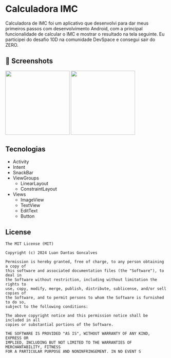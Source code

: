 # Calculadora IMC
Calculadora de IMC foi um aplicativo que desenvolvi para dar meus primeiros passos com desenvolvimento Android, com a principal funcionalidade de calcular o IMC e mostrar o resultado na tela seguinte. Eu participei do desafio 10D na comunidade DevSpace e consegui sair do ZERO.

## :camera_flash: Screenshots
<!-- You can add more screenshots here if you like -->
<img src="https://github.com/luandantasg/imcAplicativo/assets/125116414/36c81df8-ae1b-4458-874a-fe711e278906" width=200/> <img src="https://github.com/luandantasg/imcAplicativo/assets/125116414/7e275311-ea3f-43d9-8b36-d8982ca59cb6" width=200/>


## Tecnologias
- Activity
- Intent
- SnackBar
- ViewGroups
  - LinearLayout
  - ConstraintLayout
- Views
  - ImageView
  - TextView
  - EditText
  - Button
  


## License
```
The MIT License (MIT)

Copyright (c) 2024 Luan Dantas Goncalves

Permission is hereby granted, free of charge, to any person obtaining a copy of
this software and associated documentation files (the "Software"), to deal in
the Software without restriction, including without limitation the rights to
use, copy, modify, merge, publish, distribute, sublicense, and/or sell copies of
the Software, and to permit persons to whom the Software is furnished to do so,
subject to the following conditions:

The above copyright notice and this permission notice shall be included in all
copies or substantial portions of the Software.

THE SOFTWARE IS PROVIDED "AS IS", WITHOUT WARRANTY OF ANY KIND, EXPRESS OR
IMPLIED, INCLUDING BUT NOT LIMITED TO THE WARRANTIES OF MERCHANTABILITY, FITNESS
FOR A PARTICULAR PURPOSE AND NONINFRINGEMENT. IN NO EVENT S
